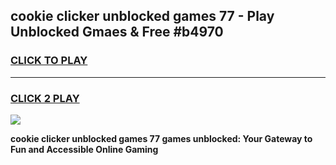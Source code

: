 
## cookie clicker unblocked games 77 - Play Unblocked Gmaes & Free #b4970
<h3>
<a href="https://news.freeplayer.one?title=cookie_clicker_unblocked_games_77&ref=03M">CLICK TO PLAY</a></h3>
<hr>

<h3>
<a href="https://news.freeplayer.one?title=cookie_clicker_unblocked_games_77&ref=03M">CLICK 2 PLAY</a>
  
</h3>

<a href="https://news.freeplayer.one?title=cookie_clicker_unblocked_games_77&ref=03M"><img src="https://clearcache.store/games.png"></a>


**cookie clicker unblocked games 77 games unblocked: Your Gateway to Fun and Accessible Online Gaming**
